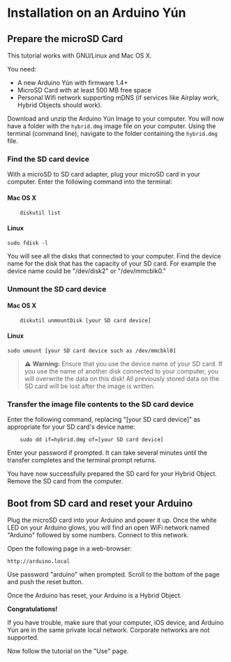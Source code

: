 # Installation on an Arduino Yún

## Prepare the microSD Card

This tutorial works with GNU/Linux and Mac OS X.

You need:

- A new Arduino Yún with firmware 1.4+
- MicroSD Card with at least 500 MB free space
- Personal Wifi network supporting mDNS (if services like Airplay work, Hybrid Objects should work).


Download and unzip the Arduino Yún Image to your computer.
You will now have a folder with the `hybrid.dmg` image file on your computer.
Using the terminal (command line), navigate to the folder containing the `hybrid.dmg` file.

### Find the SD card device

With a microSD to SD card adapter, plug your microSD card in your computer.
Enter the following command into the terminal:

#### Mac OS X
		diskutil list

#### Linux
    sudo fdisk -l
 
You will see all the disks that connected to your computer.
Find the device name for the disk that has the capacity of your SD card.
For example the device name could be "/dev/disk2" or "/dev/mmcblk0."

### Unmount the SD card device

#### Mac OS X
		diskutil unmountDisk [your SD card device]

#### Linux
    sudo umount [your SD card device such as /dev/mmcbkl0]
 
> :warning: **Warning:**  Ensure that you use the device name of your SD card. If you use the name of another 
disk connected to your computer, you will overwrite the data on this disk!  All previously 
stored data on the SD card will be lost after the image is written.
 
### Transfer the image file contents to the SD card device
 
Enter the following command, replacing "[your SD card device]" as appropriate for your SD card's device name:
 
		sudo dd if=hybrid.dmg of=[your SD card device]

Enter your password if prompted.  It can take several minutes until the transfer completes and the 
terminal prompt returns.

You have now successfully prepared the SD card for your Hybrid Object.  Remove the SD card from the computer.
 
## Boot from SD card and reset your Arduino

Plug the microSD card into your Arduino and power it up.  Once the white LED on your Arduino glows, 
you will find an open WiFi network named "Arduino" followed by some numbers.
Connect to this network.
 
Open the following page in a web-browser:
 
    http://arduino.local
 
Use password "arduino" when prompted.  Scroll to the bottom of the page and push the reset button.
 
Once the Arduino has reset, your Arduino is a Hybrid Object.
 
**Congratulations!**
 
If you have trouble, make sure that your computer, iOS device, and Arduino Yún are in the same
private local network. Corporate networks are not supported.
 
Now follow the tutorial on the "Use" page. 
